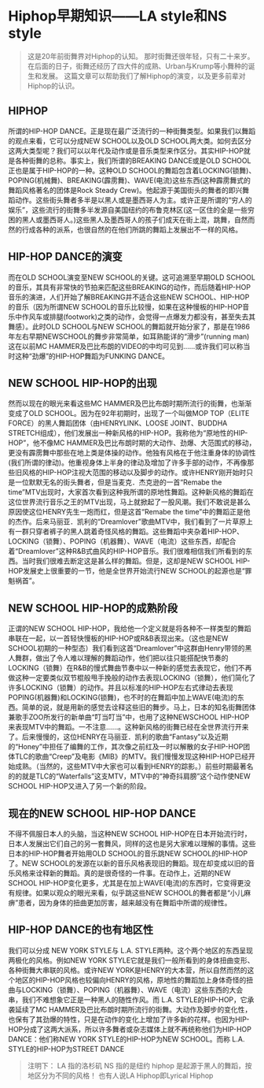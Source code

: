 # Hiphop早期知识——LA style和NS style

>这是20年前街舞界对Hiphop的认知。
>那时街舞还很年轻，只有二十来岁。在后面的日子，街舞还经历了四大件的成熟、Urban与Krump等小舞种的诞生和发展。
>这篇文章可以帮助我们了解Hiphop的演变，以及更多前辈对Hiphop的认识。

## HIPHOP
所谓的HIP-HOP DANCE。正是现在最广泛流行的一种街舞类型。如果我们以舞蹈的观点来看，它可以分成NEW SCHOOL以及OLD SCHOOL两大类。如何去区分这两大类型呢？我们可以以年代及动作或是音乐类型来作区分。其实HIP-HOP就是各种街舞的总称。事实上，我们所谓的BREAKING DANCE或是OLD SCHOOL正也是属于HIP-HOP的一种。这种OLD SCHOOL的舞蹈包含着LOCKING(锁舞)、POPING(机械舞)、BREAKING(霹雳舞)、WAVE(电流)这些东西(这种霹雳舞式的舞蹈风格著名的团体是Rock Steady Crew)。他起源于美国街头的舞者的即兴舞蹈动作。这些街头舞者多半是以黑人或是墨西哥人为主。或许正是所谓的“穷人的娱乐”，这些流行的街舞多半发源自美国纽约的布鲁克林区(这一区住的全是一些穷困的黑人或墨西哥人。)这些黑人及墨西哥人的孩子们成天在街上混，跳舞，自然而然的行成各种的派系，也很自然的在他们所跳的舞蹈上发展出不一样的风格。

## HIP-HOP DANCE的演变      

而在OLD SCHOOL演变至NEW SCHOOL的关键。这可追溯至早期OLD SCHOOL的音乐，其具有非常快的节拍来匹配这些BREAKING的动作，而后随着HIP-HOP音乐的演进，人们开始了解BREAKING并不适合这些NEW SCHOOL、HIP-HOP的音乐（因为所谓NEW SCHOOL的音乐比较慢，如果在这种慢板的HIP-HOP音乐中作风车或排腿(footwork)之类的动作，会觉得一点爆发力都没有，甚至失去其舞感）。此时OLD SCHOOL与NEW SCHOOL的舞蹈就开始分家了，那是在1986年左右早期NEWSCHOOL的舞步非常简单，如耳熟能详的“滑步”(running man) 这在以前MC HAMMER及巴比布朗的VIDEO的中均可见到……或许我们可以称当时这种“劲爆”的HIP-HOP舞蹈为FUNKING DANCE。

## NEW SCHOOL HIP-HOP的出现

然而以现在的眼光来看这些MC HAMMER及巴比布朗时期所流行的街舞，也渐渐变成了OLD SCHOOL。因为在92年初期时，出现了一个叫做MOP TOP（ELITE FORCE）的黑人舞蹈团体（由HENRYLINK、LOOSE JOINT、BUDDHA STRETCH组成），他们发展出一种新风格的HIP-HOP。我称他为“原地性的HIP-HOP”，他不像MC HAMMER及巴比布朗时期的大动作、劲爆、大范围式的移动，更没有霹雳舞中那些在地上类是体操的动作。他独有风格在于他注重身体的协调性(我们所谓的律动)。他重视身体上半身的律动及增加了许多手部的动作，不再像那些旧风格的HIP-HOP注视大范围的移动以及脚步的动作。或许HENRY刚开始时只是一位默默无名的街头舞者，但是当麦克．杰克逊的一首“Remabe the time”MTV出现时，大家首次看到这种我所谓的原地性舞蹈。这种新风格的舞蹈在这位世界流行音乐之王的MTV出现，马上就掀起了一股风潮。我们不敢说是甚么原因使这位HENRY先生一炮而红，但是这首“Remabe the time”中的舞蹈正是他的杰作。后来马丽亚．凯利的“Dreamlover”歌曲MTV中，我们看到了一片草原上有一群只穿者裤子的黑人跳着奇怪风格的舞蹈。这些舞蹈中夹杂着HIP-HOP、LOCKING（锁舞）、POPING（机器舞）、WAVE（电流）这些东西，却配合着“Dreamlover”这种R&B式曲风的HIP-HOP音乐。我们很难相信我们所看到的东西。当时我们很难去断定这是甚么样的舞蹈。但是，这却是NEW SCHOOL HIP-HOP发展史上很重要的一节，他是全世界开始流行NEW SCHOOL的起源也是“罪魁祸首”。


## NEW SCHOOL HIP-HOP的成熟阶段

正谓的NEW SCHOOL HIP-HOP，我给他一个定义就是将各种不一样类型的舞蹈串联在一起，以一首轻快慢板的HIP-HOP或R&B表现出来。（这也是NEW SCHOOL初期的一种型态）我们看到这首“Dreamlover”中这群由Henry带领的黑人舞群，做出了令人难以理解的舞蹈动作，他们把以往只能搭配快节奏的LOCKING（锁舞）在R&B的慢式舞曲节奏中以一种新的感觉去表现它，他们不再做这种一定要类似双节棍般甩手挽般的动作去表现LOCKING（锁舞），他们简化了许多LOCKING（锁舞）的动作。并且以标准的HIP-HOP左右式律动去表现POPING(机器舞)和LOCKING(锁舞)，也不时的在舞蹈中加上WAVE(电流)的东西。简单的说，就是用新的感觉去诠释这些旧的舞步。马上，日本的知名街舞团体兼歌手ZOO所发行的新单曲“叮当叮当”中，也用了这种NEWSCHOOL HIP-HOP来表现MTV中的舞蹈。一不注意……。这种新风格的街舞已经在全世界流行开来了。后来慢慢的，这位HENRY在马丽亚．凯利的歌曲“Fantasy”以及近期的“Honey”中担任了编舞的工作，其次像之前红及一时以解散的女子HIP-HOP团体TLC的歌曲“Creep”及电影《MIB》的MTV。我们慢慢发现这种HIP-HOP已经开始成熟。（当然的，这些MTV中大家也可以看到HENRY的踪影。）前些时期最著名的的就是TLC的“Waterfalls”这支MTV，MTV中的“神奇抖肩膀”这个动作使NEW SCHOOL HIP-HOP又进入了另一个新的阶段。

## 现在的NEW SCHOOL HIP-HOP DANCE

不得不佩服日本人的头脑，当这种NEW SCHOOL HIP-HOP在日本开始流行时，日本人发展出它们自己的另一套舞风，同样的这也是另大家难以理解的事情。这些日本的HIP-HOP舞者开始用OLD SCHOOL的音乐跳NEW SCHOOL的HIP-HOP了。NEW SCHOOL的发源在以新的音乐风格表现旧的舞蹈。现在却变成以旧的音乐风格来诠释新的舞蹈。真的是很奇怪的一件事。在动作上，近期的NEW SCHOOL HIP-HOP变化更多，尤其是在加上WAVE(电流)的东西时，它变得更没有规律。如果以观众的眼光来看，似乎跳这些NEW SCHOOL的舞者都是“小儿麻痹”患者，因为身体的扭曲更加厉害，越来越没有在舞蹈中所谓的规律性。

## HIP-HOP DANCE的也有地区性

我们可以分成 NEW YORK STYLE与 L.A. STYLE两种。这个两个地区的东西呈现两极化的风格。例如NEW YORK STYLE它就是我们一般所看到的身体扭曲变形、各种街舞大串联的风格。或许NEW YORK是HENRY的大本营，所以自然而然的这个地区的HIP-HOP风格也较偏向HENRY的风格，原地性的舞蹈加上身体奇怪的扭曲与LOCKING（锁舞）、POPING（机器舞）、WAVE（电流）这些东西的大会串，我们不难想象它正是一种黑人的随性作风。而 L.A. STYLE的HIP-HOP，它承袭延续了MC HAMMER及巴比布朗时期所流行的街舞。大动作及脚步的变化性，也保有了其劲爆的特性，只是在动作的变化上增加了许多新的花样。也因为HIP-HOP分成了这两大派系，所以许多舞者或杂志媒体上就不再统称他们为HIP-HOP DANCE：他们称NEW YORK STYLE的HIP-HOP为NEW SCHOOL。而称 L.A. STYLE的HIP-HOP为STREET DANCE

>注明下：
LA     指的洛杉矶
NS     指的是纽约
hiphop 是起源于黑人的舞蹈，按地区分为不同的风格！
也有人说LA Hiphop即Lyrical Hiphop
